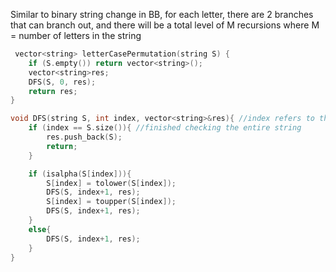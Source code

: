 Similar to binary string change in BB, for each letter, there are 2 branches that can branch out, and there will be a total level of M recursions where M = number of letters in the string

```cpp
 vector<string> letterCasePermutation(string S) {
    if (S.empty()) return vector<string>();
    vector<string>res;
    DFS(S, 0, res);
    return res;
}

void DFS(string S, int index, vector<string>&res){ //index refers to the index of the original string
    if (index == S.size()){ //finished checking the entire string
        res.push_back(S);
        return;
    }

    if (isalpha(S[index])){
        S[index] = tolower(S[index]);
        DFS(S, index+1, res); 
        S[index] = toupper(S[index]); 
        DFS(S, index+1, res);
    }
    else{ 
        DFS(S, index+1, res);
    }
}
```

